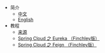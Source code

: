 * 简介
  * [中文](zh-cn)
  * [English]()
* 教程
  * [来源](tutorial/info.md)
  * [Spring Cloud 之 Eureka （Finchley版）](tutorial/f-eureka-server.md)
  * [Spring Cloud 之 Feign （Finchley版）](tutorial/f-open-feign.md)